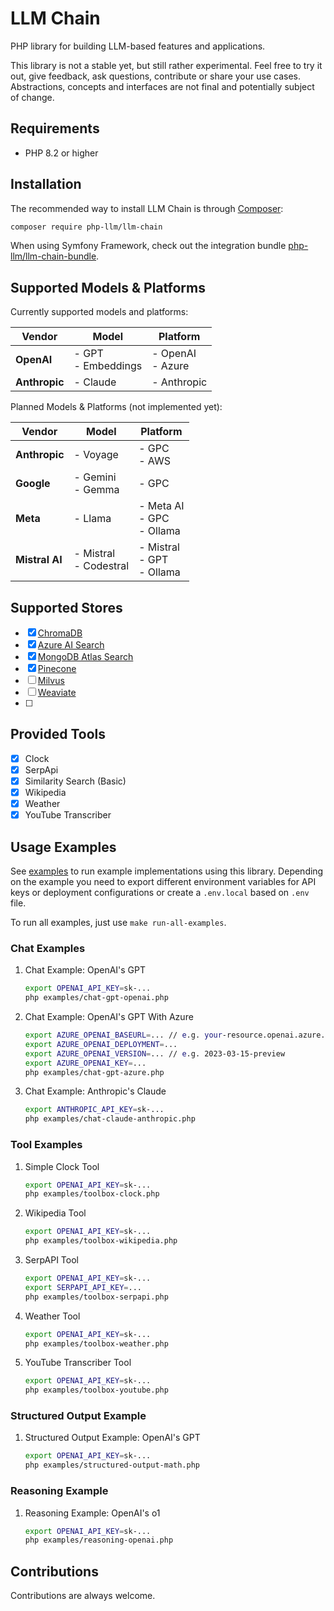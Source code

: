 LLM Chain
=========

PHP library for building LLM-based features and applications.

This library is not a stable yet, but still rather experimental. Feel free to try it out, give feedback, ask questions, contribute or share your use cases.
Abstractions, concepts and interfaces are not final and potentially subject of change.

Requirements
------------
* PHP 8.2 or higher

Installation
------------

The recommended way to install LLM Chain is through [Composer](http://getcomposer.org/):

```bash
composer require php-llm/llm-chain
```

When using Symfony Framework, check out the integration bundle [php-llm/llm-chain-bundle](https://github.com/php-llm/llm-chain-bundle).

Supported Models & Platforms
----------------------------

Currently supported models and platforms:

| Vendor         | Model                  | Platform             |
|----------------|------------------------|----------------------|
| **OpenAI**     | - GPT<br/>- Embeddings | - OpenAI<br/>- Azure |
| **Anthropic**  | - Claude | - Anthropic          |

Planned Models & Platforms (not implemented yet):

| Vendor         | Model                  | Platform                         |
|----------------|------------------------|----------------------------------|
| **Anthropic**  | - Voyage | - GPC<br/>- AWS                  |
| **Google**     | - Gemini<br/>- Gemma | - GPC                            |
| **Meta**       | - Llama | - Meta AI<br/>- GPC<br/>- Ollama |
| **Mistral AI** | - Mistral<br/>- Codestral | - Mistral<br/>- GPT<br/>- Ollama |

Supported Stores
----------------

* [x] [ChromaDB](https://trychroma.com)
* [x] [Azure AI Search](https://azure.microsoft.com/en-us/products/ai-services/ai-search)
* [x] [MongoDB Atlas Search](https://mongodb.com/products/platform/atlas-vector-search)
* [x] [Pinecone](https://pinecone.io)
* [ ] [Milvus](https://milvus.io)
* [ ] [Weaviate](https://weaviate.io)
* [ ] 

Provided Tools
--------------

* [x] Clock
* [x] SerpApi
* [x] Similarity Search (Basic)
* [x] Wikipedia
* [x] Weather
* [x] YouTube Transcriber

Usage Examples
--------------

See [examples](examples) to run example implementations using this library.
Depending on the example you need to export different environment variables
for API keys or deployment configurations or create a `.env.local` based on `.env` file.

To run all examples, just use `make run-all-examples`.

### Chat Examples

1. Chat Example: OpenAI's GPT
   ```bash
   export OPENAI_API_KEY=sk-...
   php examples/chat-gpt-openai.php
   ```
   
1. Chat Example: OpenAI's GPT With Azure
   ```bash
   export AZURE_OPENAI_BASEURL=... // e.g. your-resource.openai.azure.com
   export AZURE_OPENAI_DEPLOYMENT=...
   export AZURE_OPENAI_VERSION=... // e.g. 2023-03-15-preview
   export AZURE_OPENAI_KEY=...
   php examples/chat-gpt-azure.php
   ```
 
1. Chat Example: Anthropic's Claude
   ```bash
   export ANTHROPIC_API_KEY=sk-...
   php examples/chat-claude-anthropic.php
   ```

### Tool Examples

1. Simple Clock Tool
   ```bash
   export OPENAI_API_KEY=sk-...
   php examples/toolbox-clock.php
   ```

1. Wikipedia Tool
   ```bash
   export OPENAI_API_KEY=sk-...
   php examples/toolbox-wikipedia.php
   ```

1. SerpAPI Tool
   ```bash
   export OPENAI_API_KEY=sk-...
   export SERPAPI_API_KEY=...
   php examples/toolbox-serpapi.php
   ```

1. Weather Tool
   ```bash
   export OPENAI_API_KEY=sk-...
   php examples/toolbox-weather.php
   ```

1. YouTube Transcriber Tool
   ```bash
   export OPENAI_API_KEY=sk-...
   php examples/toolbox-youtube.php
   ```

### Structured Output Example

1. Structured Output Example: OpenAI's GPT
   ```bash
   export OPENAI_API_KEY=sk-...
   php examples/structured-output-math.php
   ```
   
### Reasoning Example

1. Reasoning Example: OpenAI's o1
   ```bash
   export OPENAI_API_KEY=sk-...
   php examples/reasoning-openai.php
   ```

Contributions
-------------

Contributions are always welcome.

